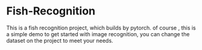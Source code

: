 # Fish-Recognition
This is a fish recognition project, which builds by pytorch. of course , this is a simple demo to get started with image recognition, you can change the dataset on the project to meet your needs.
